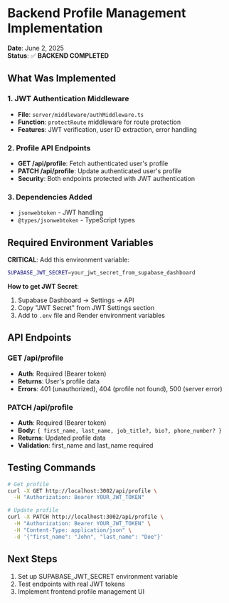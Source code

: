 # Backend Profile Management Implementation

**Date**: June 2, 2025  
**Status**: ✅ **BACKEND COMPLETED**

## What Was Implemented

### 1. JWT Authentication Middleware
- **File**: `server/middleware/authMiddleware.ts`
- **Function**: `protectRoute` middleware for route protection
- **Features**: JWT verification, user ID extraction, error handling

### 2. Profile API Endpoints
- **GET /api/profile**: Fetch authenticated user's profile
- **PATCH /api/profile**: Update authenticated user's profile
- **Security**: Both endpoints protected with JWT authentication

### 3. Dependencies Added
- `jsonwebtoken` - JWT handling
- `@types/jsonwebtoken` - TypeScript types

## Required Environment Variables

**CRITICAL**: Add this environment variable:
```bash
SUPABASE_JWT_SECRET=your_jwt_secret_from_supabase_dashboard
```

**How to get JWT Secret**:
1. Supabase Dashboard → Settings → API
2. Copy "JWT Secret" from JWT Settings section
3. Add to `.env` file and Render environment variables

## API Endpoints

### GET /api/profile
- **Auth**: Required (Bearer token)
- **Returns**: User's profile data
- **Errors**: 401 (unauthorized), 404 (profile not found), 500 (server error)

### PATCH /api/profile
- **Auth**: Required (Bearer token)
- **Body**: `{ first_name, last_name, job_title?, bio?, phone_number? }`
- **Returns**: Updated profile data
- **Validation**: first_name and last_name required

## Testing Commands

```bash
# Get profile
curl -X GET http://localhost:3002/api/profile \
  -H "Authorization: Bearer YOUR_JWT_TOKEN"

# Update profile  
curl -X PATCH http://localhost:3002/api/profile \
  -H "Authorization: Bearer YOUR_JWT_TOKEN" \
  -H "Content-Type: application/json" \
  -d '{"first_name": "John", "last_name": "Doe"}'
```

## Next Steps
1. Set up SUPABASE_JWT_SECRET environment variable
2. Test endpoints with real JWT tokens
3. Implement frontend profile management UI 